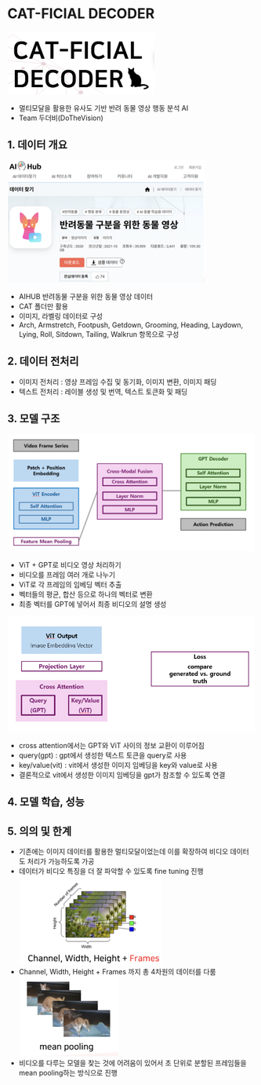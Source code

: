 # CAT-FICIAL DECODER
![캣피셜 디코더](images/19.PNG)
- 멀티모달을 활용한 유사도 기반 반려 동물 영상 행동 분석 AI
- Team 두더비(DoTheVision) 




## 1. 데이터 개요
![데이터 출처](images/16.PNG)



- AIHUB 반려동물 구분을 위한 동물 영상 데이터
- CAT 폴더만 활용
- 이미지, 라벨링 데이터로 구성
- Arch, Armstretch, Footpush, Getdown, Grooming, Heading, Laydown, Lying, Roll, Sitdown, Tailing, Walkrun 항목으로 구성





## 2. 데이터 전처리
- 이미지 전처리 : 영상 프레임 수집 및 동기화, 이미지 변환, 이미지 패딩
- 텍스트 전처리 : 레이블 생성 및 번역, 텍스트 토큰화 및 패딩



## 3. 모델 구조
![모델 사진](images/17.PNG)
- ViT + GPT로 비디오 영상 처리하기
- 비디오를 프레임 여러 개로 나누기
- ViT로 각 프레임의 임베딩 벡터 추출
- 벡터들의 평균, 합산 등으로 하나의 벡터로 변환
- 최종 벡터를 GPT에 넣어서 최종 비디오의 설명 생성



![모델 사진](images/18.PNG)
- cross attention에서는 GPT와 ViT 사이의 정보 교환이 이루어짐
- query(gpt) : gpt에서 생성한 텍스트 토큰을 query로 사용
- key/value(vit) : vit에서 생성한 이미지 임베딩을 key와 value로 사용
- 결론적으로 vit에서 생성한 이미지 임베딩을 gpt가 참조할 수 있도록 연결


## 4. 모델 학습, 성능



## 5. 의의 및 한계
- 기존에는 이미지 데이터를 활용한 멀티모달이었는데 이를 확장하여 비디오 데이터도 처리가 가능하도록 가공
- 데이터가 비디오 특징을 더 잘 파악할 수 있도록 fine tuning 진행
![모델 사진](images/20.PNG)
- Channel, Width, Height + Frames 까지 총 4차원의 데이터를 다룸
![모델 사진](images/21.PNG)
- 비디오를 다루는 모델을 찾는 것에 어려움이 있어서 초 단위로 분할된 프레임들을 mean pooling하는 방식으로 진행



